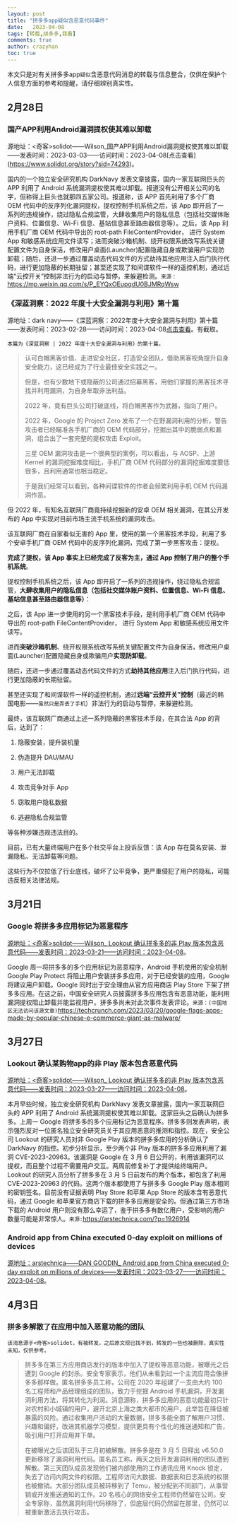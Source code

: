 ```yaml
---
layout: post
title: "拼多多app疑似含恶意代码事件"
date:   2023-04-08
tags: [转载,拼多多,我看]
comments: true
author: crazyhan
toc: true
---
```


本文只是对有关拼多多app`疑似`含恶意代码消息的转载与信息整合，仅供在保护个人信息方面的参考和提醒，请仔细辨别真实性。

<!-- more -->

## 2月28日

### 国产APP利用Android漏洞提权使其难以卸载

源地址：\<奇客\>solidot——Wilson_国产APP利用Android漏洞提权使其难以卸载——发表时间：2023-03-03——访问时间：2023-04-08[点击查看]
(https://www.solidot.org/story?sid=74293)。

国内的一个独立安全研究机构 DarkNavy 发表文章披露，国内一家互联网巨头的 APP 利用了 Android 系统漏洞提权使其难以卸载。报道没有公开相关公司的名字，但称得上巨头也就那四五家公司。报道称，该 APP 首先利用了多个厂商 OEM 代码中的反序列化漏洞提权，提权控制手机系统之后，该 App 即开启了一系列的违规操作，绕过隐私合规监管，大肆收集用户的隐私信息（包括社交媒体账户资料、位置信息、Wi-Fi 信息、基站信息甚至路由器信息等）。之后，该 App 利用手机厂商 OEM 代码中导出的 root-path FileContentProvider， 进行 System App 和敏感系统应用文件读写；进而突破沙箱机制、绕开权限系统改写系统关键配置文件为自身保活，修改用户桌面(Launcher)配置隐藏自身或欺骗用户实现防卸载；随后，还进一步通过覆盖动态代码文件的方式劫持其他应用注入后门执行代码，进行更加隐蔽的长期驻留；甚至还实现了和间谍软件一样的遥控机制，通过远端“云控开关”控制非法行为的启动与暂停，来躲避检测。`来源：`<https://mp.weixin.qq.com/s/P_EYQxOEupqdU0BJMRqWsw>

### 《深蓝洞察：2022 年度十大安全漏洞与利用》第十篇

源地址：dark navy——《深蓝洞察：2022年度十大安全漏洞与利用》第十篇——发表时间：2023-02-28——访问时间：2023-04-08[点击查看](https://mp.weixin.qq.com/s/P_EYQxOEupqdU0BJMRqWsw)。有截取。

`本篇为《深蓝洞察 | 2022 年度十大安全漏洞与利用》的第十篇。`

>认可白帽黑客价值、走进安全社区，打造安全团队，借助黑客视角提升自身安全能力，这已经成为了行业最佳安全实践之一。
>
>但是，也有少数地下或隐蔽的公司通过招募黑客，用他们掌握的黑客技术寻找并利用漏洞，为自身牟取非法利益。
>
>2022 年，竟有巨头公司打破底线，将白帽黑客作为武器，指向了用户。
>
>2022 年，Google 的 Project Zero 发布了一个在野漏洞利用的分析，警告攻击者已经瞄准各手机厂商的 OEM 代码部分，挖掘出其中的脆弱点和漏洞，组合出了一套完整的提权攻击 Exploit。
>
>三星 OEM 漏洞攻击是一个很典型的案例，可以看出，与 AOSP、上游 Kernel 的漏洞挖掘难度相比，手机厂商 OEM 代码部分的漏洞挖掘难度要低很多，且利用通常也相当稳定。
>
>于是我们经常可以看到，各种间谍软件的作者会频繁利用手机 OEM 代码漏洞作恶。

但 2022 年，有知名互联网厂商竟持续挖掘新的安卓 OEM 相关漏洞，在其公开发布的 App 中实现对目前市场主流手机系统的漏洞攻击。

该互联网厂商在自家看似无害的 App 里，使用的第一个黑客技术手段，利用了多个安卓手机厂商 OEM 代码中的反序列化漏洞，完成了第一步黑客攻击：提权。

**完成了提权，该 App 事实上已经完成了反客为主，通过 App 控制了用户的整个手机系统**。

提权控制手机系统之后，该 App 即开启了一系列的违规操作，绕过隐私合规监管，**大肆收集用户的隐私信息（包括社交媒体账户资料、位置信息、Wi-Fi 信息、基站信息甚至路由器信息等）**：

之后，该 App 进一步使用的另一个黑客技术手段，是利用手机厂商 OEM 代码中导出的 root-path FileContentProvider， 进行 System App 和敏感系统应用文件读写。

进而**突破沙箱机制**、绕开权限系统改写系统关键配置文件为自身保活，修改用户桌面(Launcher)配置隐藏自身或欺骗用户**实现防卸载**。

随后，还进一步通过覆盖动态代码文件的方式**劫持其他应用**注入后门执行代码，进行更加隐蔽的长期驻留。

甚至还实现了和间谍软件一样的遥控机制，通过**远端“云控开关”控制**（最近的韩国电影——`虽然只是弄丢了手机`）非法行为的启动与暂停，来躲避检测。

最终，该互联网厂商通过上述一系列隐蔽的黑客技术手段，在其合法 App 的背后，达到了：

1. 隐蔽安装，提升装机量

2. 伪造提升 DAU/MAU

3. 用户无法卸载

4. 攻击竞争对手 App

5. 窃取用户隐私数据

6. 逃避隐私合规监管

等各种涉嫌违规违法目的。

目前，已有大量终端用户在多个社交平台上投诉反馈：该 App 存在莫名安装、泄漏隐私、无法卸载等问题。

这些行为不仅拉低了行业底线，破坏了公平竞争，更严重侵犯了用户的隐私，可能违反相关法律法规。

## 3月21日

### Google 将拼多多应用标记为恶意程序

[源地址：<奇客>solidot——Wilson_
Lookout 确认拼多多的非 Play 版本包含恶意代码——发表时间：2023-03-21——访问时间：2023-04-08](https://www.solidot.org/story?sid=74445)。

Google 周一将拼多多的多个应用标记为恶意程序，Android 手机使用的安全机制 Google Play Protect 将阻止用户安装拼多多应用，对于已经安装的应用，Google 将建议用户卸载。Google 同时出于安全理由从官方应用商店 Play Store 下架了拼多多应用。在这之前，中国安全研究人员披露拼多多应用包含有恶意功能，能利用漏洞提权阻止卸载并能监视用户。拼多多尚未对此次事件发表评论。`来源：(中国地区无法访问该源文章)`<https://techcrunch.com/2023/03/20/google-flags-apps-made-by-popular-chinese-e-commerce-giant-as-malware/>

## 3月27日

### Lookout 确认某购物app的非 Play 版本包含恶意代码

[源地址：<奇客>solidot——Wilson_
Lookout 确认拼多多的非 Play 版本包含恶意代码——发表时间：2023-03-27——访问时间：2023-04-08](https://www.solidot.org/story?sid=74503)。

本月早些时候，独立安全研究机构 DarkNavy 发表文章披露，国内一家互联网巨头的 APP 利用了 Android 系统漏洞提权使其难以卸载。这家巨头之后确认为拼多多。上周一 Google 将拼多多的多个应用标记为恶意程序。拼多多则发表声明，表示强烈反对一位匿名独立安全研究员关于其应用恶意的推测和指控。现在，安全公司 Lookout 的研究人员对非 Google Play 版本的拼多多应用的分析确认了 DarkNavy 的指控。初步分析显示，至少两个非 Play 版本的拼多多应用利用了漏洞 CVE-2023-20963。该漏洞是 Google 在 3 月 6 日公开的，利用该漏洞可以提权，而且整个过程不需要用户交互。两周前修复补丁才提供给终端用户。 Lookout 的研究人员分析了拼多多在 3 月 5 日前发布的两个版本，都包含了利用 CVE-2023-20963 的代码。这两个版本都使用了与拼多多 Google Play 版本相同的密钥签名。目前没有证据表明 Play Store 和苹果 App Store 的版本含有恶意代码，通过 Google 和苹果官方商店下载的拼多多应用是安全的。但通过第三方市场下载的 Android 用户则没有那么幸运了，鉴于拼多多有数亿用户，受影响的用户数量可能是非常惊人。`来源:`<https://arstechnica.com/?p=1926914>

### Android app from China executed 0-day exploit on millions of devices

[源地址：arstechnica——DAN GOODIN_
Android app from China executed 0-day exploit on millions of devices——发表时间：2023-03-27——访问时间：2023-04-08](https://arstechnica.com/information-technology/2023/03/android-app-from-china-executed-0-day-exploit-on-millions-of-devices/)。

## 4月3日

### 拼多多解散了在应用中加入恶意功能的团队

`该消息源于<奇客>solidot，有被转发，之后原文现已找不到，转发的一些也被删除，真实性未知，仅供参考。`

>拼多多在第三方应用商店发行的版本中加入了提权等恶意功能，被曝光之后遭到 Google 的封杀。安全专家表示，他们从未看到过一个主流应用会像拼多多那样做。匿名拼多多员工称，公司在 2020 年组建了一支由大约 100 名工程师和产品经理组成的团队，致力于挖掘 Android 手机漏洞，开发漏洞利用方法，将其转化为利润。消息源称，拼多多应用的恶意功能最初只针对农村和小城镇的用户，避开北京上海之类大都市的用户，此举旨在降低被暴露的风险。通过收集用户活动的大量数据，拼多多能全面了解用户习惯、兴趣和偏好，改进其机器学习模型，提供更具有个性化的推送通知和广告，吸引用户打开应用并下单。
>
>在被曝光之后该团队于三月初被解散。拼多多是在 3 月 5 日释出 v6.50.0 更新移除了漏洞利用代码。匿名员工称，两天之后开发漏洞利用的团队遭到解散。第三天团队成员发现他们被内部使用的工作通讯应用 Knock 锁定，失去了访问内网文件的权限。工程师访问大数据、数据表和日志系统的权限也被撤销。大部分团队成员被转移到了 Temu，被分配到不同部门，从事营销或开发推送通知的工作。20 名核心的网络安全工程师仍然留在公司。安全专家称，虽然漏洞利用代码移除了，但底层代码仍然留在那里，仍然可以被重新激活去执行攻击。
